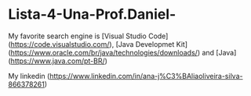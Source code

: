 # Lista-4-Una-Prof.Daniel-

My favorite search engine is [Visual Studio Code] (https://code.visualstudio.com/), [Java Developmet Kit] (https://www.oracle.com/br/java/technologies/downloads/) and [Java] (https://www.java.com/pt-BR/)

My linkedin (https://www.linkedin.com/in/ana-j%C3%BAliaoliveira-silva-866378261)

